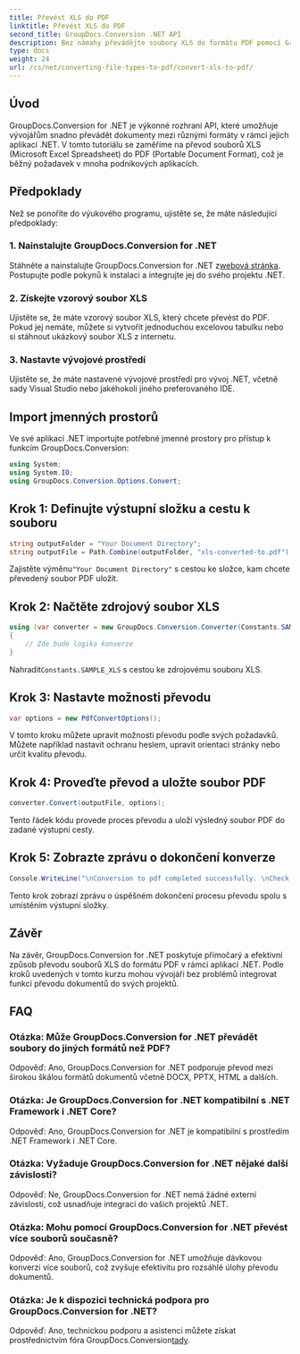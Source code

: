 ```yaml
---
title: Převést XLS do PDF
linktitle: Převést XLS do PDF
second_title: GroupDocs.Conversion .NET API
description: Bez námahy převádějte soubory XLS do formátu PDF pomocí GroupDocs.Conversion for .NET. Bezproblémová integrace, komplexní dokumentace a dostupná podpora.
type: docs
weight: 24
url: /cs/net/converting-file-types-to-pdf/convert-xls-to-pdf/
---
```

## Úvod
GroupDocs.Conversion for .NET je výkonné rozhraní API, které umožňuje vývojářům snadno převádět dokumenty mezi různými formáty v rámci jejich aplikací .NET. V tomto tutoriálu se zaměříme na převod souborů XLS (Microsoft Excel Spreadsheet) do PDF (Portable Document Format), což je běžný požadavek v mnoha podnikových aplikacích.
## Předpoklady
Než se ponoříte do výukového programu, ujistěte se, že máte následující předpoklady:
### 1. Nainstalujte GroupDocs.Conversion for .NET
 Stáhněte a nainstalujte GroupDocs.Conversion for .NET z[webová stránka](https://releases.groupdocs.com/conversion/net/). Postupujte podle pokynů k instalaci a integrujte jej do svého projektu .NET.
### 2. Získejte vzorový soubor XLS
Ujistěte se, že máte vzorový soubor XLS, který chcete převést do PDF. Pokud jej nemáte, můžete si vytvořit jednoduchou excelovou tabulku nebo si stáhnout ukázkový soubor XLS z internetu.
### 3. Nastavte vývojové prostředí
Ujistěte se, že máte nastavené vývojové prostředí pro vývoj .NET, včetně sady Visual Studio nebo jakéhokoli jiného preferovaného IDE.

## Import jmenných prostorů
Ve své aplikaci .NET importujte potřebné jmenné prostory pro přístup k funkcím GroupDocs.Conversion:

```csharp
using System;
using System.IO;
using GroupDocs.Conversion.Options.Convert;
```
## Krok 1: Definujte výstupní složku a cestu k souboru
```csharp
string outputFolder = "Your Document Directory";
string outputFile = Path.Combine(outputFolder, "xls-converted-to.pdf");
```
 Zajistěte výměnu`"Your Document Directory"` s cestou ke složce, kam chcete převedený soubor PDF uložit.
## Krok 2: Načtěte zdrojový soubor XLS
```csharp
using (var converter = new GroupDocs.Conversion.Converter(Constants.SAMPLE_XLS))
{
    // Zde bude logika konverze
}
```
 Nahradit`Constants.SAMPLE_XLS` s cestou ke zdrojovému souboru XLS.
## Krok 3: Nastavte možnosti převodu
```csharp
var options = new PdfConvertOptions();
```
V tomto kroku můžete upravit možnosti převodu podle svých požadavků. Můžete například nastavit ochranu heslem, upravit orientaci stránky nebo určit kvalitu převodu.
## Krok 4: Proveďte převod a uložte soubor PDF
```csharp
converter.Convert(outputFile, options);
```
Tento řádek kódu provede proces převodu a uloží výsledný soubor PDF do zadané výstupní cesty.
## Krok 5: Zobrazte zprávu o dokončení konverze
```csharp
Console.WriteLine("\nConversion to pdf completed successfully. \nCheck output in {0}", outputFolder);
```
Tento krok zobrazí zprávu o úspěšném dokončení procesu převodu spolu s umístěním výstupní složky.

## Závěr
Na závěr, GroupDocs.Conversion for .NET poskytuje přímočarý a efektivní způsob převodu souborů XLS do formátu PDF v rámci aplikací .NET. Podle kroků uvedených v tomto kurzu mohou vývojáři bez problémů integrovat funkci převodu dokumentů do svých projektů.
## FAQ
### Otázka: Může GroupDocs.Conversion for .NET převádět soubory do jiných formátů než PDF?
Odpověď: Ano, GroupDocs.Conversion for .NET podporuje převod mezi širokou škálou formátů dokumentů včetně DOCX, PPTX, HTML a dalších.
### Otázka: Je GroupDocs.Conversion for .NET kompatibilní s .NET Framework i .NET Core?
Odpověď: Ano, GroupDocs.Conversion for .NET je kompatibilní s prostředím .NET Framework i .NET Core.
### Otázka: Vyžaduje GroupDocs.Conversion for .NET nějaké další závislosti?
Odpověď: Ne, GroupDocs.Conversion for .NET nemá žádné externí závislosti, což usnadňuje integraci do vašich projektů .NET.
### Otázka: Mohu pomocí GroupDocs.Conversion for .NET převést více souborů současně?
Odpověď: Ano, GroupDocs.Conversion for .NET umožňuje dávkovou konverzi více souborů, což zvyšuje efektivitu pro rozsáhlé úlohy převodu dokumentů.
### Otázka: Je k dispozici technická podpora pro GroupDocs.Conversion for .NET?
 Odpověď: Ano, technickou podporu a asistenci můžete získat prostřednictvím fóra GroupDocs.Conversion[tady](https://forum.groupdocs.com/c/conversion/11).